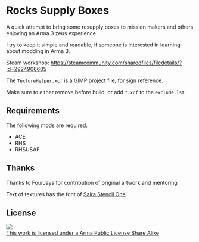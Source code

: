 # Rocks Supply Boxes

A quick attempt to bring some resupply boxes to mission makers and others enjoying an Arma 3 zeus experience.

I try to keep it simple and readable, if someone is interested in learning about modding in Arma 3.

Steam workshop: https://steamcommunity.com/sharedfiles/filedetails/?id=2924906605


The ``TextureHelper.xcf`` is a GIMP project file, for sign reference.

Make sure to either remove before build, or add ``*.xcf`` to the ``exclude.lst``

## Requirements
The following mods are required:

* ACE
* RHS
* RHSUSAF

## Thanks

Thanks to FourJays for contribution of original artwork and mentoring

Text of textures has the font of [Saira Stencil One](https://fonts.google.com/specimen/Saira+Stencil+One/tester?preview.text=ANTI%20TANK&preview.text_type=custom&query=sten)

## License

<a rel="license" href="http://www.bistudio.com/licenses/arma-public-license-share-alike" target="_blank" >
 <img src="http://www.bistudio.com/license-icons/small/APL-SA.png" >
 <br>
 This work is licensed under a Arma Public License Share Alike
</a>